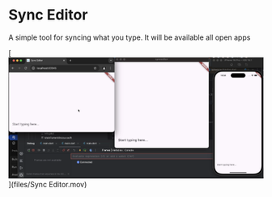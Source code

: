 # Sync Editor

A simple tool for syncing what you type. It will be available all open apps

[![Wanth video](files/screenshot.png)](files/Sync Editor.mov)